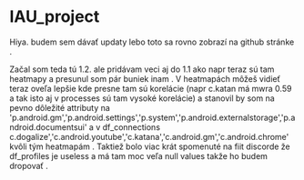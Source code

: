 # IAU_project
Hiya. budem sem dávať updaty lebo toto sa rovno zobrazí na github stránke .


Začal som teda tú 1.2. ale pridávam veci aj do 1.1 ako napr teraz sú tam heatmapy a presunul som pár buniek inam . V heatmapách môžeš vidieť teraz oveľa lepšie kde presne tam sú korelácie (napr c.katan má mwra 0.59 a tak isto aj v processes sú tam vysoké korelácie) a stanovil by som na pevno dôležité attributy na 'p.android.gm','p.android.settings','p.system','p.android.externalstorage','p.android.documentsui' a v df_connections c.dogalize','c.android.youtube','c.katana','c.android.gm','c.android.chrome' kvôli tým heatmapám . Taktiež bolo viac krát spomenuté na fiit discorde že df_profiles je useless a má tam moc veľa null values takže ho budem dropovať .